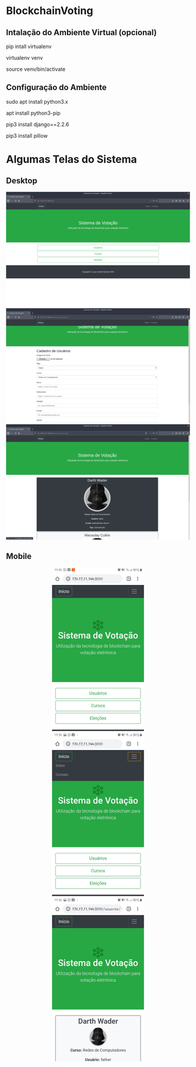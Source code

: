 # BlockchainVoting

## Intalação do Ambiente Virtual (opcional)

pip intall virtualenv

virtualenv venv

source venv/bin/activate

## Configuração do Ambiente

sudo apt install python3.x

apt install python3-pip

pip3  install django==2.2.6

pip3 install pillow


# Algumas Telas do Sistema
## Desktop
![Screenshot](prints/3.png)
![Screenshot](prints/4.png)
![Screenshot](prints/5.png)
## Mobile

<div align="center">
  <img src="prints/6.jpg" class="img-fluid" style="" width="50%" height="50%">
  <img src="prints/7.jpg" class="img-fluid" width="50%" height="50%">
  <img src="prints/8.jpg" class="img-fluid" width="50%" height="50%">
</div>
